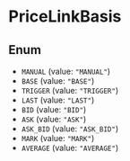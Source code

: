 # PriceLinkBasis

## Enum

* `MANUAL` (value: `"MANUAL"`)
* `BASE` (value: `"BASE"`)
* `TRIGGER` (value: `"TRIGGER"`)
* `LAST` (value: `"LAST"`)
* `BID` (value: `"BID"`)
* `ASK` (value: `"ASK"`)
* `ASK_BID` (value: `"ASK_BID"`)
* `MARK` (value: `"MARK"`)
* `AVERAGE` (value: `"AVERAGE"`)
